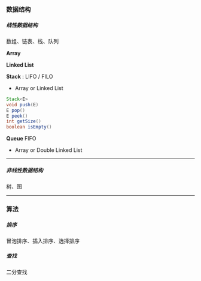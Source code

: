 ### 数据结构

##### 线性数据结构

数组、链表、栈、队列

**Array**

**Linked List**

**Stack** : LIFO / FILO

- Array or Linked List

```Java
Stack<E>
void push(E)
E pop()
E peek()
int getSize()
boolean isEmpty()    
```

**Queue** FIFO

- Array or Double Linked List



---



##### 非线性数据结构 

树、图



---



### 算法

##### 排序

冒泡排序、插入排序、选择排序

##### 查找

二分查找